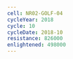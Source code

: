 ```yaml
---
cell: NR02-GOLF-04
cycleYear: 2018
cycle: 10
cycleDate: 2018-10
resistance: 826000
enlightened: 498000
---
```


